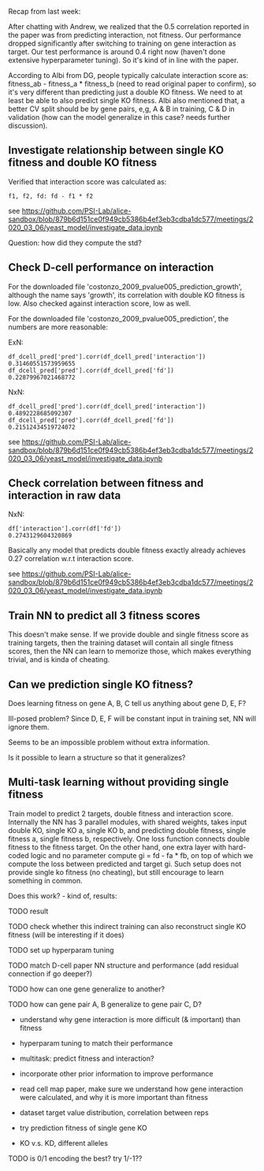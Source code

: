 Recap from last week:

After chatting with Andrew, we realized that the 0.5 correlation reported in the paper
was from predicting interaction, not fitness.
Our performance dropped significantly after switching to training on gene interaction as target.
Our test performance is around 0.4 right now (haven't done extensive hyperparameter tuning).
So it's kind of in line with the paper.

According to Albi from DG, people typically calculate interaction score
as: fitness_ab - fitness_a * fitness_b (need to read original paper to confirm),
so it's very different than predicting just a double KO fitness.
We need to at least be able to also predict single KO fitness.
Albi also mentioned that, a better CV split should be by gene pairs, e,g, A & B in training, C & D in validation
(how can the model generalize in this case? needs further discussion).


## Investigate relationship between single KO fitness and double KO fitness

Verified that interaction score was calculated as:

```
f1, f2, fd: fd - f1 * f2
```

see https://github.com/PSI-Lab/alice-sandbox/blob/879b6d151ce0f949cb5386b4ef3eb3cdba1dc577/meetings/2020_03_06/yeast_model/investigate_data.ipynb

Question: how did they compute the std?

## Check D-cell performance on interaction

For the downloaded file 'costonzo_2009_pvalue005_prediction_growth',
although the name says 'growth', its correlation with double KO fitness is low.
Also checked against interaction score, low as well.

For the downloaded file 'costonzo_2009_pvalue005_prediction',
the numbers are more reasonable:

ExN:
```
df_dcell_pred['pred'].corr(df_dcell_pred['interaction'])
0.31460551573959655
df_dcell_pred['pred'].corr(df_dcell_pred['fd'])
0.22879967021468772
```


NxN:
```
df_dcell_pred['pred'].corr(df_dcell_pred['interaction'])
0.4892228685092307
df_dcell_pred['pred'].corr(df_dcell_pred['fd'])
0.21512434519724072
```

see https://github.com/PSI-Lab/alice-sandbox/blob/879b6d151ce0f949cb5386b4ef3eb3cdba1dc577/meetings/2020_03_06/yeast_model/investigate_data.ipynb

## Check correlation between fitness and interaction in raw data

NxN:
```
df['interaction'].corr(df['fd'])
0.2743129604320869
```
Basically any model that predicts double fitness exactly already achieves 0.27 correlation w.r.t interaction score.

see https://github.com/PSI-Lab/alice-sandbox/blob/879b6d151ce0f949cb5386b4ef3eb3cdba1dc577/meetings/2020_03_06/yeast_model/investigate_data.ipynb

## Train NN to predict all 3 fitness scores

This doesn't make sense.
If we provide double and single fitness score as training targets,
then the training dataset will contain all single fitness scores,
then the NN can learn to memorize those,
which makes everything trivial, and is kinda of cheating.

## Can we prediction single KO fitness?

Does learning fitness on gene A, B, C tell us anything about gene D, E, F?

Ill-posed problem? Since D, E, F will be constant input in training set,
NN will ignore them.

Seems to be an impossible problem without extra information.

Is it possible to learn a structure so that it generalizes?



<!--Hmm, if NN jointly predicts fitness and interaction,-->
<!--does it mean it somewhat has access to all 3 fitness scores?-->
<!--Is it possible it can memorize all single fitness?-->
<!--If that's the case then the problem might be trivial?-->
<!--- maybe not-->

## Multi-task learning without providing single fitness

Train model to predict 2 targets,
double fitness and interaction score.
Internally the NN has 3 parallel modules, with shared weights,
takes input double KO, single KO a, single KO b, and
predicting double fitness, single fitness a, single fitness b, respectively.
One loss function connects double fitness to the fitness target.
On the other hand, one extra layer with hard-coded logic and no parameter
compute gi = fd - fa * fb, on top of which we compute the loss between predicted and target gi.
Such setup does not provide single ko fitness (no cheating),
but still encourage to learn something in common.

Does this work? - kind of, results:

TODO result

TODO check whether this indirect training can also reconstruct single KO fitness (will be interesting if it does)

TODO set up hyperparam tuning

TODO match D-cell paper NN structure and performance (add residual connection if go deeper?)

TODO how can one gene generalize to another?

TODO how can gene pair A, B generalize to gene pair C, D?

- understand why gene interaction is more difficult (& important) than fitness

- hyperparam tuning to match their performance

- multitask: predict fitness and interaction?

- incorporate other prior information to improve performance


- read cell map paper, make sure we understand how gene interaction were calculated,
and why it is more important than fitness


- dataset target value distribution, correlation between reps

- try prediction fitness of single gene KO

- KO v.s. KD, different alleles


TODO is 0/1 encoding the best? try 1/-1??




